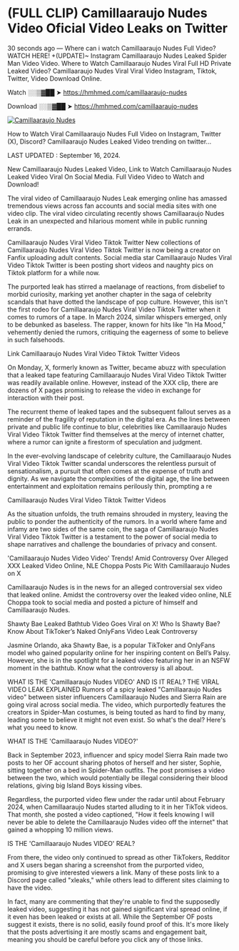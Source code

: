 # (FULL CLIP) Camillaaraujo Nudes Video Oficial Video Leaks on Twitter

30 seconds ago — Where can i watch Camillaaraujo Nudes Full Video? WATCH HERE! +(UPDATE)~ Instagram Camillaaraujo Nudes Leaked Spider Man Video Video. Where to Watch Camillaaraujo Nudes Viral Full HD Private Leaked Video? Camillaaraujo Nudes Viral Viral Video Instagram, Tiktok, Twitter, Video Download Online.

Watch ░░▒▓██ ➤ https://hmhmed.com/camillaaraujo-nudes

Download ░░▒▓██ ➤ https://hmhmed.com/camillaaraujo-nudes

[![Camillaaraujo Nudes](https://i.imgur.com/dJHk4Zq.gif)](https://hmhmed.com/camillaaraujo-nudes)

How to Watch Viral Camillaaraujo Nudes Full Video on Instagram, Twitter (X), Discord? Camillaaraujo Nudes Leaked Video trending on twitter...

LAST UPDATED : September 16, 2024.

New Camillaaraujo Nudes Leaked Video, Link to Watch Camillaaraujo Nudes Leaked Video Viral On Social Media. Full Video Video to Watch and Download!

The viral video of Camillaaraujo Nudes Leak emerging online has amassed tremendous views across fan accounts and social media sites with one video clip. The viral video circulating recently shows Camillaaraujo Nudes Leak in an unexpected and hilarious moment while in public running errands.

Camillaaraujo Nudes Viral Video Tiktok Twitter New collections of Camillaaraujo Nudes Viral Video Tiktok Twitter is now being a creator on Fanfix uploading adult contents. Social media star Camillaaraujo Nudes Viral Video Tiktok Twitter is been posting short videos and naughty pics on Tiktok platform for a while now.

The purported leak has stirred a maelanage of reactions, from disbelief to morbid curiosity, marking yet another chapter in the saga of celebrity scandals that have dotted the landscape of pop culture. However, this isn't the first rodeo for Camillaaraujo Nudes Viral Video Tiktok Twitter when it comes to rumors of a tape. In March 2024, similar whispers emerged, only to be debunked as baseless. The rapper, known for hits like "In Ha Mood," vehemently denied the rumors, critiquing the eagerness of some to believe in such falsehoods.

Link Camillaaraujo Nudes Viral Video Tiktok Twitter Videos

On Monday, X, formerly known as Twitter, became abuzz with speculation that a leaked tape featuring Camillaaraujo Nudes Viral Video Tiktok Twitter was readily available online. However, instead of the XXX clip, there are dozens of X pages promising to release the video in exchange for interaction with their post.

The recurrent theme of leaked tapes and the subsequent fallout serves as a reminder of the fragility of reputation in the digital era. As the lines between private and public life continue to blur, celebrities like Camillaaraujo Nudes Viral Video Tiktok Twitter find themselves at the mercy of internet chatter, where a rumor can ignite a firestorm of speculation and judgment.

In the ever-evolving landscape of celebrity culture, the Camillaaraujo Nudes Viral Video Tiktok Twitter scandal underscores the relentless pursuit of sensationalism, a pursuit that often comes at the expense of truth and dignity. As we navigate the complexities of the digital age, the line between entertainment and exploitation remains perilously thin, prompting a re

Camillaaraujo Nudes Viral Video Tiktok Twitter Videos

As the situation unfolds, the truth remains shrouded in mystery, leaving the public to ponder the authenticity of the rumors. In a world where fame and infamy are two sides of the same coin, the saga of Camillaaraujo Nudes Viral Video Tiktok Twitter is a testament to the power of social media to shape narratives and challenge the boundaries of privacy and consent.

'Camillaaraujo Nudes Video Video' Trends! Amid Controversy Over Alleged XXX Leaked Video Online, NLE Choppa Posts Pic With Camillaaraujo Nudes on X

Camillaaraujo Nudes is in the news for an alleged controversial sex video that leaked online. Amidst the controversy over the leaked video online, NLE Choppa took to social media and posted a picture of himself and Camillaaraujo Nudes.

Shawty Bae Leaked Bathtub Video Goes Viral on X! Who Is Shawty Bae? Know About TikToker’s Naked OnlyFans Video Leak Controversy

Jasmine Orlando, aka Shawty Bae, is a popular TikToker and OnlyFans model who gained popularity online for her inspiring content on Bell’s Palsy. However, she is in the spotlight for a leaked video featuring her in an NSFW moment in the bathtub. Know what the controversy is all about.

WHAT IS THE 'Camillaaraujo Nudes VIDEO' AND IS IT REAL? THE VIRAL VIDEO LEAK EXPLAINED Rumors of a spicy leaked "Camillaaraujo Nudes video" between sister influencers Camillaaraujo Nudes and Sierra Rain are going viral across social media. The video, which purportedly features the creators in Spider-Man costumes, is being touted as hard to find by many, leading some to believe it might not even exist. So what's the deal? Here's what you need to know.

WHAT IS THE 'Camillaaraujo Nudes VIDEO?'

Back in September 2023, influencer and spicy model Sierra Rain made two posts to her OF account sharing photos of herself and her sister, Sophie, sitting together on a bed in Spider-Man outfits. The post promises a video between the two, which would potentially be illegal considering their blood relations, giving big Island Boys kissing vibes.

Regardless, the purported video flew under the radar until about February 2024, when Camillaaraujo Nudes started alluding to it in her TikTok videos. That month, she posted a video captioned, "How it feels knowing I will never be able to delete the Camillaaraujo Nudes video off the internet" that gained a whopping 10 million views.

IS THE 'Camillaaraujo Nudes VIDEO' REAL?

From there, the video only continued to spread as other TikTokers, Redditor and X users began sharing a screenshot from the purported video, promising to give interested viewers a link. Many of these posts link to a Discord page called "xleaks," while others lead to different sites claiming to have the video.

In fact, many are commenting that they're unable to find the supposedly leaked video, suggesting it has not gained significant viral spread online, if it even has been leaked or exists at all. While the September OF posts suggest it exists, there is no solid, easily found proof of this. It's more likely that the posts advertising it are mostly scams and engagement bait, meaning you should be careful before you click any of those links.